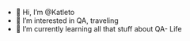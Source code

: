 - 👋 Hi, I’m @Katleto
- 👀 I’m interested in QA, traveling
- 🌱 I’m currently learning all that stuff about QA- Life


<!---
Katleto/Katleto is a ✨ special ✨ repository because its `README.md` (this file) appears on your GitHub profile.
You can click the Preview link to take a look at your changes.
--->
